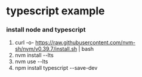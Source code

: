 # typescript example

### install node and typescript
1. curl -o- https://raw.githubusercontent.com/nvm-sh/nvm/v0.39.7/install.sh | bash
2. nvm install --lts
3. nvm use --lts
4. npm install typescript --save-dev
